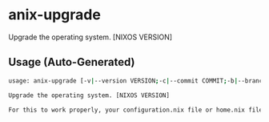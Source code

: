 # anix-upgrade

Upgrade the operating system. [NIXOS VERSION]


## Usage (Auto-Generated)

```bash
usage: anix-upgrade [-v|--version VERSION;-c|--commit COMMIT;-b|--branch BRANCH;-s|--source SOURCETREE] [--local] [--boot]

Upgrade the operating system. [NIXOS VERSION]

For this to work properly, your configuration.nix file or home.nix file must be symlinked to some configuration file in ~/sources/anixpkgs (which is generated by this program).


```

